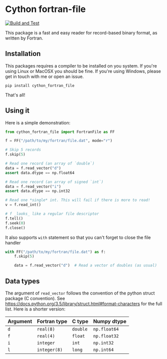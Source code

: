 # Cython fortran-file

[![Build and Test](https://github.com/cphyc/cython_fortran_file/actions/workflows/build-test.yaml/badge.svg)](https://github.com/cphyc/cython_fortran_file/actions/workflows/build-test.yaml)

This package is a fast and easy reader for record-based binary format, as written by Fortran.

## Installation

This packages requires a compiler to be installed on you system. If you're using Linux or MacOSX you should be fine. If you're using Windows, please get in touch with me or open an issue.
```
pip install cython_fortran_file
```
That's all!

## Using it
Here is a simple demonstration:

```python
from cython_fortran_file import FortranFile as FF

f = FF("/path/to/my/fortran/file.dat", mode="r")

# Skip 5 records
f.skip(5)

# Read one record (an array of `double`)
data = f.read_vector("d")
assert data.dtype == np.float64

# Read one record (an array of signed `int`)
data = f.read_vector("i")
assert data.dtype == np.int32

# Read one *single* int. This will fail if there is more to read!
v = f.read_int()

# f _looks_ like a regular file descriptor
f.tell()
f.seek(0)
f.close()
```

It also supports `with` statement so that you can't forget to close the file handler
```python
with FF("/path/to/my/fortran/file.dat") as f:
    f.skip(5)

    data = f.read_vector("d")  # Read a vector of doubles (as usual)
```

## Data types

The argument of `read_vector` follows the convention of the python struct package (C convention). See https://docs.python.org/3.5/library/struct.html#format-characters for the full list. Here is a shorter version:

Argument | Fortran type | C type     | Numpy dtype
---------|--------------|------------|--------------
`d`      | `real(8)`    | `double`   | `np.float64`
`f`      | `real(4)`    | `float`    | `np.float32`
`i`      | `integer`    | `int`      | `np.int32`
`l`      | `integer(8)` | `long`     | `np.int64`
